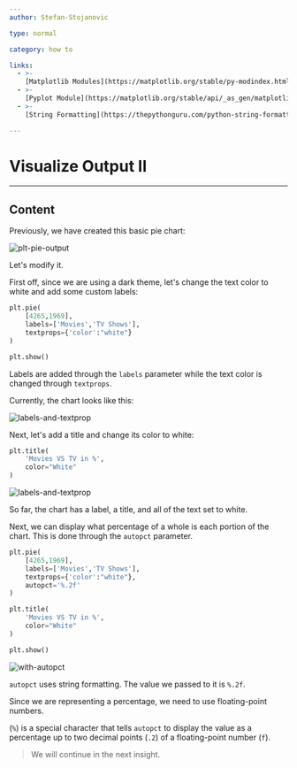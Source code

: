 ```yaml
---
author: Stefan-Stojanovic

type: normal

category: how to

links:
  - >-
    [Matplotlib Modules](https://matplotlib.org/stable/py-modindex.html){documentation}
  - >-
    [Pyplot Module](https://matplotlib.org/stable/api/_as_gen/matplotlib.pyplot.html#module-matplotlib.pyplot){documentation}
  - >-
    [String Formatting](https://thepythonguru.com/python-string-formatting/){documentation}

---
```


# Visualize Output II

---
## Content

Previously, we have created this basic pie chart:

![plt-pie-output](https://img.enkipro.com/91fd23fddc318cc690ae4cba72b1c809.png)

Let's modify it.

First off, since we are using a dark theme, let's change the text color to white and add some custom labels:
```python
plt.pie(
    [4265,1969], 
    labels=['Movies','TV Shows'],
    textprops={'color':"white"}
)

plt.show()
```

Labels are added through the `labels` parameter while the text color is changed through `textprops`. 

Currently, the chart looks like this:

![labels-and-textprop](https://img.enkipro.com/c8c7197baf90ab37ae3725f318716ace.png)

Next, let's add a title and change its color to white:
```python
plt.title(
    'Movies VS TV in %',
    color="White"
)
```

![labels-and-textprop](https://img.enkipro.com/86633a292c711657c17743768794c63d.png)

So far, the chart has a label, a title, and all of the text set to white.

Next, we can display what percentage of a whole is each portion of the chart. This is done through the `autopct` parameter. 

```python
plt.pie(
    [4265,1969], 
    labels=['Movies','TV Shows'],
    textprops={'color':"white"},
    autopct='%.2f'
)

plt.title(
    'Movies VS TV in %',
    color="White"
)

plt.show()
```

![with-autopct](https://img.enkipro.com/8070c3d3f4bbb725ef7b528ab7487cfa.png)


`autopct` uses string formatting. The value we passed to it is `%.2f`.  

Since we are representing a percentage, we need to use floating-point numbers.

(`%`) is a special character that tells `autopct` to display the value as a percentage up to two decimal points (`.2`) of a floating-point number (`f`).


> We will continue in the next insight.
